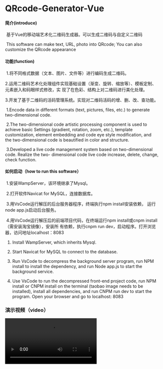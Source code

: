 # QRcode-Generator-Vue
#### 简介(introduce)

​	基于Vue的移动端艺术化二维码生成器。可以生成二维码与自定义二维码

​	This software can make text, URL, photo into QRcode; You can also customize the QRcode appearance



#### 功能(function)

​	1.将不同格式数据（文本、图片、文件等）进行编码生成二维码。

​	2.运用二维码艺术化处理组件实现基础设置（渐变、旋转、缩放等）、模板定制、元素嵌入和码眼样式修改，实	现了在色彩、结构上对二维码进行美化处理。

​	3.开发了基于二维码的活码管理系统。实现对二维码活码的增、删、改、查功能。



​	1.Encode data in different formats (text, pictures, files, etc.) to generate two-dimensional code.

​	2.The two-dimensional code artistic processing component is used to achieve basic Settings (gradient, 	  	rotation, zoom, etc.), template customization, element embedding and code eye style modification, and 	the two-dimensional code is beautified in color and structure.

​	3.Developed a live code management system based on two-dimensional code. Realize the two-			 	       	dimensional code live code increase, delete, change, check function.



#### 如何启动（how to run this software）

​	1.安装WampServer，该环境继承了Mysql。

​	2.打开软件Navicat for MySQL，连接数据库。

​	3.用VsCode运行解压的后台服务器程序，终端执行npm install安装依赖， 运行node app.js启动后台服务。

​	4.用VsCode运行解压后的前端项目代码，在终端运行npm install或cnpm install（需安装淘宝镜像），安装所	有依赖，执行cnpm run dev，启动程序。打开浏览器，访问地址localhost：8083

1. Install WampServer, which inherits Mysql.

2. Start Navicat for MySQL to connect to the database.

3. Run VsCode to decompress the background server program, run NPM install to install the dependency, and run Node app.js to start the background service.

4. Use VsCode to run the decompressed front-end project code, run NPM install or CNPM install on the terminal (taobao image needs to be installed), install all dependencies, and run CNPM run dev to start the program. Open your browser and go to localhost: 8083



### 演示视频（video）

<video src="./演示视频.mp4"></video>